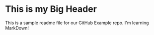 # This is my Big Header

This is a sample readme file for our GitHub Example repo. I'm learning MarkDown!